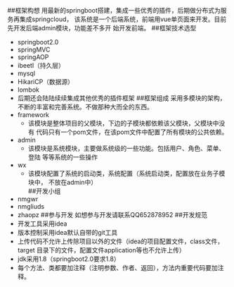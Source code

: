 ##框架构想
    用最新的springboot搭建，集成一些优秀的插件，后期做分布式为服务再集成springcloud，
    该系统是一个后端系统，前端用vue单页面来开发。目前先开发后端admin模块，功能差不多开
    始开发前端。
##框架技术选型
* springboot2.0
* springMVC
* springAOP
* ibeetl（持久层）
* mysql
* HikariCP（数据源）
* lombok
* 后期还会陆陆续续集成其他优秀的插件框架
##框架组成
采用多模块的架构，不断的丰富和完善系统。不做那种大而全的东西。
* framework
    * 该模块是整体项目的父模块，下边的子模块都依赖该父模块，父模块中没有
    代码只有一个pom文件，在该pom文件中配置了所有模块的公共依赖。
* admin
    * 该模块是系统模块，主要做系统级的一些功能。包括用户、角色、菜单、登陆
    等等系统的一些操作
* wx
    * 该模块配置了系统的启动类，系统配置（系统启动类，配置放在业务子模块中，
    不放在admin中）  
##开发小组
* nmgwr
* nmgliuds
* zhaopz
##参与开发
如想参与开发请联系QQ652878952
##开发规范
* 开发工具采用idea
* 版本控制采用idea默认自带的git工具
* 上传代码不允许上传除项目以外的文件（idea的项目配置文件，class文件，target
目录下的文件，配置文件application等也不允许上传）
* jdk采用1.8（springboot2.0要求1.8）
* 每个方法、类都要加注释（注明参数、作者、返回），方法内重要代码要加注释。      